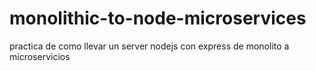 # monolithic-to-node-microservices
practica de como llevar un server nodejs con express de monolito a microservicios
